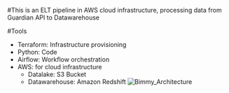 #This is an ELT pipeline in AWS cloud infrastructure, processing data from Guardian API to Datawarehouse

#Tools
- Terraform: Infrastructure provisioning
- Python: Code
- Airflow: Workflow orchestration
- AWS: for cloud infrastructure
     - Datalake: S3 Bucket
     - Datawarehouse: Amazon Redshift
![Bimmy_Architecture](https://github.com/RukayatJimoh/AWS-resources-deploy-using-Terraform-/assets/107076451/5a922ef1-7923-416b-b2e3-05cc05f07c5f)
